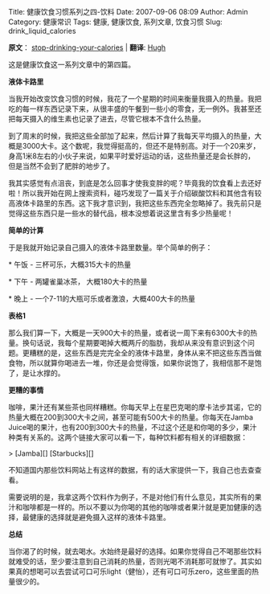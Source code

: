 Title: 健康饮食习惯系列之四-饮料
Date: 2007-09-06 08:09
Author: Admin
Category: 健康常识
Tags: 健康, 健康饮食, 系列文章, 饮食习惯
Slug: drink_liquid_calories

**原文**： [stop-drinking-your-calories][] | **翻译**: [Hugh][]

这是健康饮食这一系列文章中的第四篇。

**液体卡路里**

当我开始改变饮食习惯的时候，我花了一个星期的时间来衡量我摄入的热量。我把吃的每一样东西记录下来，从很丰盛的午餐到一些小的零食，无一例外。我甚至还把每天摄入的维生素也记录了进去，尽管它根本不含什么热量。

到了周末的时候，我把这些全部加了起来，然后计算了我每天平均摄入的热量，大概是3000大卡。这个数呢，我觉得挺高的，但还不是特别高。对于一个20来岁，身高1米8左右的小伙子来说，如果平时爱好运动的话，这些热量还是会长胖的，但是当然不会到了肥胖的地步了。

我其实感觉有点沮丧，到底是怎么回事才使我变胖的呢？毕竟我的饮食看上去还好啦！所以我开始在网上搜索资料，碰巧发现了一篇关于介绍碳酸饮料和其他含有较高液体卡路里的东西。这下我才意识到，我把这些东西完全忽略掉了。我先前只是觉得这些东西只是一些水的替代品，根本没想着说这里含有多少热量呢！

**简单的计算**

于是我就开始记录自己摄入的液体卡路里数量。举个简单的例子：

\* 午饭 - 三杯可乐，大概315大卡的热量

\* 下午 - 两罐雀巢冰茶， 大概180大卡的热量

\* 晚上 - 一个7-11的大瓶可乐或者激浪，大概400大卡的热量

**表格1**

那么我们算一下，大概是一天900大卡的热量，或者说一周下来有6300大卡的热量。换句话说，我每个星期要喝掉大概两斤的脂肪，我却从来没有意识到这个问题。更糟糕的是，这些东西是完完全全的液体卡路里，身体从来不把这些东西当做食物，所以就算你喝进去一堆，你还是会觉得饿，如果你说饱了，我相信那不是饱了，是让水撑的。

**更糟的事情**

咖啡，果汁还有某些茶也同样糟糕。你每天早上在星巴克喝的摩卡法步其诺，它的热量大概在200到300大卡之间，甚至可能有500大卡的热量。你每天在Jamba
Juice喝的果汁，也有200到300大卡的热量，不过这个还是和你喝的多少，果汁种类有关系的。这两个链接大家可以看一下，每种饮料都有相关的详细数据：

<p>
> [Jamba][] [Starbucks][]

</p>
不知道国内那些饮料网站上有这样的数据，有的话大家提供一下，我自己也去查查看。

需要说明的是，我拿这两个饮料作为例子，不是对他们有什么意见，其实所有的果汁和咖啡都是一样的。所以不要以为你喝的其他的咖啡或者果汁就是更加健康的选择，最健康的选择就是避免摄入这样的液体卡路里。

**总结**

当你渴了的时候，就去喝水。水始终是最好的选择。如果你觉得自己不喝那些饮料就难受的话，至少要注意到自己消耗的热量，否则光喝不消耗那可就惨了。其实如果真的想喝可以去尝试可口可乐light（健怡），还有可口可乐zero，这些里面的热量很少的。

  [stop-drinking-your-calories]: http://www.60in3.com/2007/05/31/healthy-eating-habits-part-4-stop-drinking-your-calories/
  [Hugh]: http://www.quhuashuai.com
  [Jamba]: http://www.jambajuice.com/menuguide/orange.html
  [Starbucks]: http://www.shapefit.com/starbucks.html
